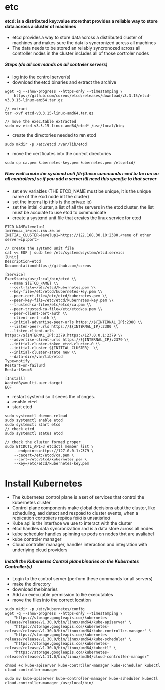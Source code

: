 # etc
#### etcd: is a distributed key:value store that provides a reliable way to store data across a cluster of machines
- etcd provides a way to store data across a distributed cluster of machines and makes sure the data is syncronized across all machines
- The data needs to be stored an reliably syncronozed across all controller nodes in the cluster includes all of those controler nodes

##### Steps (do all commands on all controler servers)
- log into the control server(s)
- download the etcd binaries and extract the archive
```
wget -q --show-progress --https-only --timestamping \
    https://github.com/coreos/etcd/releases/download/v3.3.15/etcd-v3.3.15-linux-amd64.tar.gz

// extract
tar -xvf etcd-v3.3.15-linux-amd64.tar.gz

// move the executable extracted
sudo mv etcd-v3.3.15-linux-amd64/etcd* /usr/local/bin/
```
- create the directories needed to run etcd
```
sudo mkdir -p /etc/etcd /var/lib/etcd
```
- move the certificates into the correct directories
```
sudo cp ca.pem kubernetes-key.pem kubernetes.pem /etc/etcd/
```

##### Now well create the systemd unit file(these commands need to be run on all controllers) so if you add a server itll need this specific to that server

- set env variables (THE ETCD_NAME must be unique, it is the unique name of the etcd node int the cluster)
- set the internal ip (this is the private ip)
- set the intial_cluster, a list of all the servers in the etcd cluster, the list must be accurate to use etcd to communicate
- create a systemd unit file that creates the linux service for etcd
```
ETCD_NAME=levelup1
INTERNAL_IP=192.168.30.10
INITIAL_CLUSTER=levelup1=https://192.168.30.10:2380,<name of other server=ip:port>

// create the systemd unit file
cat << EOF | sudo tee /etc/systemd/system/etcd.service
[Unit]
Description=etcd
Documentation=https://github.com/coreos

[Service]
ExecStart=/usr/local/bin/etcd \\
  --name ${ETCD_NAME} \\
  --cert-file=/etc/etcd/kubernetes.pem \\
  --key-file=/etc/etcd/kubernetes-key.pem \\
  --peer-cert-file=/etc/etcd/kubernetes.pem \\
  --peer-key-file=/etc/etcd/kubernetes-key.pem \\
  --trusted-ca-file=/etc/etcd/ca.pem \\
  --peer-trusted-ca-file=/etc/etcd/ca.pem \\
  --peer-client-cert-auth \\
  --client-cert-auth \\
  --initial-advertise-peer-urls https://${INTERNAL_IP}:2380 \\
  --listen-peer-urls https://${INTERNAL_IP}:2380 \\
  --listen-client-urls https://${INTERNAL_IP}:2379,https://127.0.0.1:2379 \\
  --advertise-client-urls https://${INTERNAL_IP}:2379 \\
  --initial-cluster-token etcd-cluster-0 \\
  --initial-cluster ${INITIAL_CLUSTER}  \\
  --initial-cluster-state new \\
  --data-dir=/var/lib/etcd
Type=notify
Restart=on-failurď
RestartSec=5

[Install]
WantedBy=multi-user.target
EOF
```
- restart systemd so it seees the changes. 
- enable etcd
- start etcd
```
sudo systemctl daemon-reload
sudo systemctl enable etcd
sudo systemctl start etcd
// check etcd
sudo systemctl status etcd

// check the cluster formed proper
sudo ETCDCTL_API=3 etcdctl member list \
    --endpoints=https://127.0.0.1:2379 \
    --cacert=/etc/etcd/ca.pem \
    --cert=/etc/etcd/kubernetes.pem \
    --key=/etc/etcd/kubernetes-key.pem

```
# Install Kubernetes
- The kubernetes control plane is a set of services that control the kubernetes cluster
- Control plane components make global decisions abut the cluster, like scheduling, and detect and respond to cluster events, when a replication controllers replica feild is unsatisfied
- Kube api is the interface we use to interact with the cluster
- etcd handles data syncronization and is a data store across all nodes
- kube scheduler handles spinning up pods on nodes that are avaliabel
- kube controler manager
- Cloud controller manager, handles interaction and integration with underlying cloud providers
##### Install the Kubernetes Control plane binaries on the Kubernetes Controller(s)
- Login to the control server (perform these commands for all servers)
- make the directory
- download the binaries
- Add an executable permission to the executables
- move the files into the correct location
```
sudo mkdir -p /etc/kubernetes/config
wget -q --show-progress --https-only --timestamping \
    "https://storage.googleapis.com/kubernetes-release/release/v1.30.0/bin/linux/amd64/kube-apiserver" \
    "https://storage.googleapis.com/kubernetes-release/release/v1.30.0/bin/linux/amd64/kube-controller-manager" \
    "https://storage.googleapis.com/kubernetes-release/release/v1.30.0/bin/linux/amd64/kube-scheduler" \
    "https://storage.googleapis.com/kubernetes-release/release/v1.30.0/bin/linux/amd64/kubectl" \
    "https://storage.googleapis.com/kubernetes-release/release/v1.11.0/bin/linux/amd64/cloud-controller-manager"

chmod +x kube-apiserver kube-controller-manager kube-scheduler kubectl cloud-controller-manager

sudo mv kube-apiserver kube-controller-manager kube-scheduler kubectl cloud-controller-manager /usr/local/bin/
```
